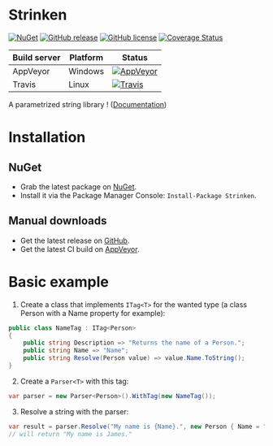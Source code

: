 # Strinken

[![NuGet](https://img.shields.io/nuget/v/Strinken.svg)](https://www.nuget.org/packages/Strinken/)
[![GitHub release](https://img.shields.io/github/release/k94ll13nn3/Strinken.svg)](https://github.com/k94ll13nn3/Strinken/releases/latest)
[![GitHub license](https://img.shields.io/badge/license-MIT-blue.svg)](https://raw.githubusercontent.com/k94ll13nn3/Strinken/master/LICENSE)
[![Coverage Status](https://coveralls.io/repos/github/k94ll13nn3/Strinken/badge.svg?branch=master)](https://coveralls.io/github/k94ll13nn3/Strinken?branch=master)

| Build server   | Platform     | Status                                                                                                                    |
|----------------|--------------|---------------------------------------------------------------------------------------------------------------------------|
| AppVeyor       | Windows      | [![AppVeyor](https://ci.appveyor.com/api/projects/status/038gqsusfw0srmst/branch/master?svg=true)](https://ci.appveyor.com/project/k94ll13nn3/strinken) |
| Travis         | Linux        | [![Travis](https://travis-ci.org/k94ll13nn3/Strinken.svg?branch=master)](https://travis-ci.org/k94ll13nn3/Strinken) |

A parametrized string library ! ([Documentation](https://k94ll13nn3.github.io/Strinken/))

# Installation

## NuGet

- Grab the latest package on [NuGet](https://www.nuget.org/packages/Strinken/).
- Install it via the Package Manager Console: `Install-Package Strinken`.

## Manual downloads

- Get the latest release on [GitHub](https://github.com/k94ll13nn3/Strinken/releases/latest).
- Get the latest CI build on [AppVeyor](https://ci.appveyor.com/project/k94ll13nn3/strinken/build/artifacts).

# Basic example

1. Create a class that implements `ITag<T>` for the wanted type (a class Person with a Name property for example):

``` csharp
public class NameTag : ITag<Person>
{
    public string Description => "Returns the name of a Person.";
    public string Name => "Name";
    public string Resolve(Person value) => value.Name.ToString();
}
```

2. Create a `Parser<T>` with this tag:

``` csharp
var parser = new Parser<Person>().WithTag(new NameTag());
```

3. Resolve a string with the parser:

``` csharp
var result = parser.Resolve("My name is {Name}.", new Person { Name = "James" });
// will return "My name is James."
```